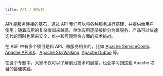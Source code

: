 ```yaml
---
title: API / 微服务
---
```

API 是服务连接的基石，通过 API 我们可以将各种服务进行搭建，并提供给用户使用；随着应用的复杂度越来越高，单体应用逐渐被拆分为微服务，产品可以快速迭代的同时也带来安全、维护和可观测性方面的技术挑战。

在 ASF 中有多个项目是和 API、微服务相关的，比如 [Apache ServiceComb](https://servicecomb.apache.org/)、[Apache APISIX](https://apisix.apache.org/)、[Apache SkyWalking](https://skywalking.apache.org/), [Apache Dubbo](https://dubbo.apache.org/)  等。

在这个专题中，大家不仅可以了解前沿技术和展望，也会学习到这些 Apache 项目的最佳实践。
